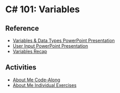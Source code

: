 # C# 101: Variables

## Reference
- <a href="Variables.pptx" target="_blank">Variables & Data Types PowerPoint Presentation</a>
- <a href="UserInput.pptx" target="_blank">User Input PowerPoint Presentation</a>
- [Variables Recap](VariablesRecap.md)

## Activities
- [About Me Code-Along](AboutMeCodeAlong.md)
- [About Me Individual Exercises](AboutMeIndividualExercises.md)